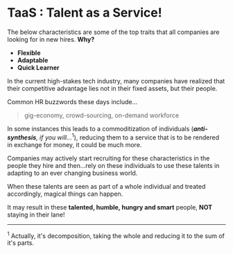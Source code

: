 # TaaS : Talent as a Service!

The below characteristics are some of the top traits that all companies are looking for in new hires. **Why?**
>
 - **Flexible**
 - **Adaptable**
 - **Quick Learner**

In the current high-stakes tech industry, many companies have realized that their competitive advantage lies not in their fixed assets, but their people.

Common HR buzzwords these days include...
> gig-economy, crowd-sourcing, on-demand workforce

In some instances this leads to a commoditization of individuals (_**anti-synthesis**, if you will..._<sup>1</sup>), reducing them to a service that is to be rendered in exchange for money, it could be much more.

Companies may actively start recruiting for these characteristics in the people they hire and then...rely on these individuals to use these talents in adapting to an ever changing business world.

When these talents are seen as part of a whole individual and treated accordingly, magical things can happen.

It may result in these **talented, humble, hungry and smart** people, **NOT** staying in their lane!
<hr />

<sup>1</sup> Actually, it's decomposition, taking the whole and reducing it to the sum of it's parts.
